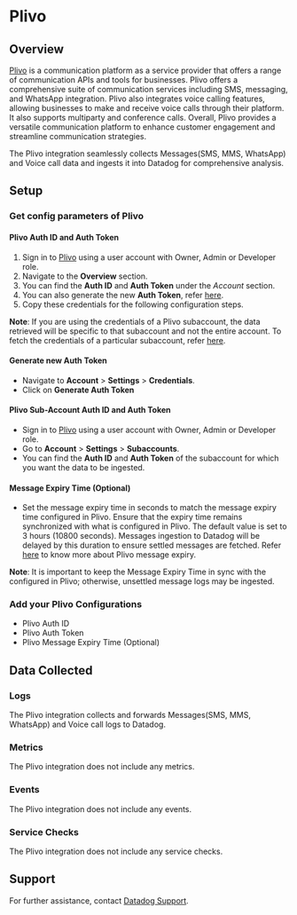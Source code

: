 # Plivo

## Overview
[Plivo][1] is a communication platform as a service provider that offers a range of communication APIs and tools for businesses. Plivo offers a comprehensive suite of communication services including SMS, messaging, and WhatsApp integration. Plivo also integrates voice calling features, allowing businesses to make and receive voice calls through their platform. It also supports multiparty and conference calls. Overall, Plivo provides a versatile communication platform to enhance customer engagement and streamline communication strategies.

The Plivo integration seamlessly collects Messages(SMS, MMS, WhatsApp) and Voice call data and ingests it into Datadog for comprehensive analysis.

## Setup

### Get config parameters of Plivo

#### Plivo Auth ID and Auth Token

1. Sign in to [Plivo][2] using a user account with Owner, Admin or Developer role.
2. Navigate to the **Overview** section.
3. You can find the **Auth ID** and **Auth Token** under the *Account* section.
4. You can also generate the new **Auth Token**, refer [here](#generate-new-auth-token).
5. Copy these credentials for the following configuration steps. 

**Note**: If you are using the credentials of a Plivo subaccount, the data retrieved will be specific to that subaccount and not the entire account. To fetch the credentials of a particular subaccount, refer [here](#plivo-sub-account-auth-id-and-auth-token).

#### Generate new Auth Token 
- Navigate to **Account** > **Settings** > **Credentials**.
- Click on **Generate Auth Token**

#### Plivo Sub-Account Auth ID and Auth Token

- Sign in to [Plivo][2] using a user account with Owner, Admin or Developer role.
- Go to **Account** > **Settings** > **Subaccounts**.
- You can find the **Auth ID** and **Auth Token** of the subaccount for which you want the data to be ingested.

#### Message Expiry Time (Optional)

- Set the message expiry time in seconds to match the message expiry time configured in Plivo. Ensure that the expiry time remains synchronized with what is configured in Plivo. The default value is set to 3 hours (10800 seconds). Messages ingestion to Datadog will be delayed by this duration to ensure settled messages are fetched. Refer [here][4] to know more about Plivo message expiry.

**Note**: It is important to keep the Message Expiry Time in sync with the configured in Plivo; otherwise, unsettled message logs may be ingested.

### Add your Plivo Configurations

- Plivo Auth ID 
- Plivo Auth Token
- Plivo Message Expiry Time (Optional)

## Data Collected

### Logs

The Plivo integration collects and forwards Messages(SMS, MMS, WhatsApp) and Voice call logs to Datadog.

### Metrics

The Plivo integration does not include any metrics.

### Events

The Plivo integration does not include any events.

### Service Checks

The Plivo integration does not include any service checks.

## Support

For further assistance, contact [Datadog Support][3].

[1]: https://www.plivo.com/
[2]: https://console.plivo.com/
[3]: https://docs.datadoghq.com/help/
[4]: https://support.plivo.com/hc/en-us/articles/14814454609561-Message-Expiry